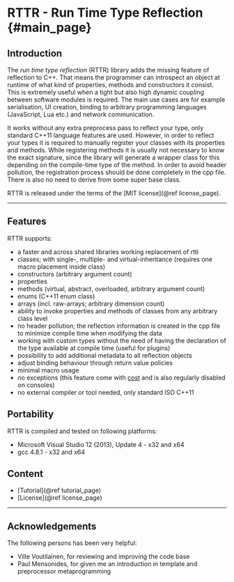 RTTR - Run Time Type Reflection {#main_page}
===============================

Introduction
------------

The _run time type reflection_ (RTTR) library adds the missing feature of reflection to C++.
That means the programmer can introspect an object at runtime of what kind of properties, methods and constructors it consist.
This is extremely useful when a tight but also high dynamic coupling between software modules is required.
The main use cases are for example serialisation, UI creation, binding to arbitrary programming languages (JavaScript, Lua etc.) and network communication.

It works without any extra preprocess pass to reflect your type, only standard C++11 language features are used.
However, in order to reflect your types it is required to manually register your classes with its properties and methods.
While registering methods it is usually not necessary to know the exact signature, since the library
will generate a wrapper class for this depending on the compile-time type of the method.
In order to avoid header pollution, the registration process should be done completely in the cpp file. There is also no need to derive from some super base class.

RTTR is released under the terms of the [MIT license](@ref license_page).

<hr>

Features
--------
RTTR supports:
- a faster and across shared libraries working replacement of rtti
- classes; with single-, multiple- and virtual-inheritance (requires one macro placement inside class)
- constructors (arbitrary argument count)
- properties
- methods (virtual, abstract, overloaded, arbitrary argument count)
- enums (C++11 enum class)
- arrays (incl. raw-arrays; arbitrary dimension count)
- ability to invoke properties and methods of classes from any arbitrary class level
- no header pollution; the reflection information is created in the cpp file to minimize compile time when modifying the data
- working with custom types without the need of having the declaration of the type available at compile time (useful for plugins)
- possibility to add additional metadata to all reflection objects
- adjust binding behaviour through return value policies
- minimal macro usage
- no exceptions (this feature come with <a target="_blank" href=http://preshing.com/20110807/the-cost-of-enabling-exception-handling/>cost</a> and is also regularly disabled on consoles)
- no external compiler or tool needed, only standard ISO C++11

Portability
-----------
RTTR is compiled and tested on following platforms:
- Microsoft Visual Studio 12 (2013), Update 4 - x32 and x64
- gcc 4.8.1 - x32 and x64

Content
-------
- [Tutorial](@ref tutorial_page)
- [License](@ref license_page)

<hr>

Acknowledgements
----------------
The following persons has been very helpful:

- Ville Voutilainen, for reviewing and improving the code base
- Paul Mensonides, for given me an introduction in template and preprocessor metaprogramming

